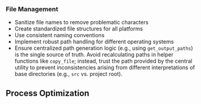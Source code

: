 ### File Management
- Sanitize file names to remove problematic characters
- Create standardized file structures for all platforms
- Use consistent naming conventions
- Implement robust path handling for different operating systems
- Ensure centralized path generation logic (e.g., using `get_output_paths`) is the single source of truth. Avoid recalculating paths in helper functions like `copy_file`; instead, trust the path provided by the central utility to prevent inconsistencies arising from different interpretations of base directories (e.g., `src` vs. project root).

## Process Optimization 